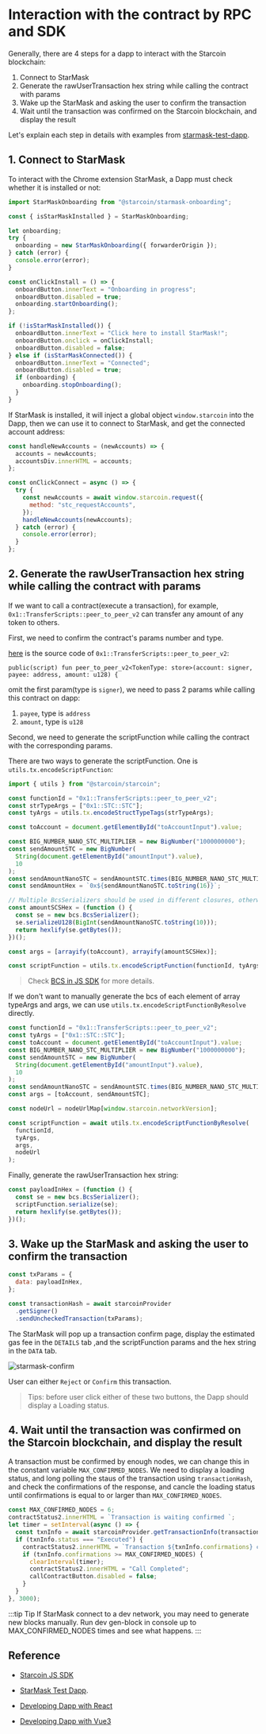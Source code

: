 # Interaction with the contract by RPC and SDK

Generally, there are 4 steps for a dapp to interact with the Starcoin blockchain:

1. Connect to StarMask
2. Generate the rawUserTransaction hex string while calling the contract with params
3. Wake up the StarMask and asking the user to confirm the transaction
4. Wait until the transaction was confirmed on the Starcoin blockchain, and display the result

Let's explain each step in details with examples from [starmask-test-dapp](https://github.com/starcoinorg/starmask-test-dapp).

## 1. Connect to StarMask

To interact with the Chrome extension StarMask, a Dapp must check whether it is installed or not:

```js
import StarMaskOnboarding from "@starcoin/starmask-onboarding";

const { isStarMaskInstalled } = StarMaskOnboarding;

let onboarding;
try {
  onboarding = new StarMaskOnboarding({ forwarderOrigin });
} catch (error) {
  console.error(error);
}

const onClickInstall = () => {
  onboardButton.innerText = "Onboarding in progress";
  onboardButton.disabled = true;
  onboarding.startOnboarding();
};

if (!isStarMaskInstalled()) {
  onboardButton.innerText = "Click here to install StarMask!";
  onboardButton.onclick = onClickInstall;
  onboardButton.disabled = false;
} else if (isStarMaskConnected()) {
  onboardButton.innerText = "Connected";
  onboardButton.disabled = true;
  if (onboarding) {
    onboarding.stopOnboarding();
  }
}
```

If StarMask is installed, it will inject a global object `window.starcoin` into the Dapp, then we can use it to connect to StarMask,
and get the connected account address:

```js
const handleNewAccounts = (newAccounts) => {
  accounts = newAccounts;
  accountsDiv.innerHTML = accounts;
};

const onClickConnect = async () => {
  try {
    const newAccounts = await window.starcoin.request({
      method: "stc_requestAccounts",
    });
    handleNewAccounts(newAccounts);
  } catch (error) {
    console.error(error);
  }
};
```

## 2. Generate the rawUserTransaction hex string while calling the contract with params

If we want to call a contract(execute a transaction), for example, `0x1::TransferScripts::peer_to_peer_v2` can transfer any amount of any token to others.

First, we need to confirm the contract's params number and type.

[here](https://github.com/starcoinorg/starcoin-framework/blob/main/sources/TransferScripts.move#L15) is the source code of `0x1::TransferScripts::peer_to_peer_v2`:

```
public(script) fun peer_to_peer_v2<TokenType: store>(account: signer, payee: address, amount: u128) {
```

omit the first param(type is `signer`), we need to pass 2 params while calling this contract on dapp:

1. `payee`, type is `address`
2. `amount`, type is `u128`

Second, we need to generate the scriptFunction while calling the contract with the corresponding params.

There are two ways to generate the scriptFunction. One is `utils.tx.encodeScriptFunction`:

```js
import { utils } from "@starcoin/starcoin";

const functionId = "0x1::TransferScripts::peer_to_peer_v2";
const strTypeArgs = ["0x1::STC::STC"];
const tyArgs = utils.tx.encodeStructTypeTags(strTypeArgs);

const toAccount = document.getElementById("toAccountInput").value;

const BIG_NUMBER_NANO_STC_MULTIPLIER = new BigNumber("1000000000");
const sendAmountSTC = new BigNumber(
  String(document.getElementById("amountInput").value),
  10
);
const sendAmountNanoSTC = sendAmountSTC.times(BIG_NUMBER_NANO_STC_MULTIPLIER);
const sendAmountHex = `0x${sendAmountNanoSTC.toString(16)}`;

// Multiple BcsSerializers should be used in different closures, otherwise, the latter will be contaminated by the former.
const amountSCSHex = (function () {
  const se = new bcs.BcsSerializer();
  se.serializeU128(BigInt(sendAmountNanoSTC.toString(10)));
  return hexlify(se.getBytes());
})();

const args = [arrayify(toAccount), arrayify(amountSCSHex)];

const scriptFunction = utils.tx.encodeScriptFunction(functionId, tyArgs, args);
```

> Check [BCS in JS SDK](./05-understanding-resource-and-bcs/02-bcs-in-js.md) for more details.

If we don't want to manually generate the bcs of each element of array typeArgs and args, we can use `utils.tx.encodeScriptFunctionByResolve` directly.

```js
const functionId = "0x1::TransferScripts::peer_to_peer_v2";
const tyArgs = ["0x1::STC::STC"];
const toAccount = document.getElementById("toAccountInput").value;
const BIG_NUMBER_NANO_STC_MULTIPLIER = new BigNumber("1000000000");
const sendAmountSTC = new BigNumber(
  String(document.getElementById("amountInput").value),
  10
);
const sendAmountNanoSTC = sendAmountSTC.times(BIG_NUMBER_NANO_STC_MULTIPLIER);
const args = [toAccount, sendAmountSTC];

const nodeUrl = nodeUrlMap[window.starcoin.networkVersion];

const scriptFunction = await utils.tx.encodeScriptFunctionByResolve(
  functionId,
  tyArgs,
  args,
  nodeUrl
);
```

Finally, generate the rawUserTransaction hex string:

```js
const payloadInHex = (function () {
  const se = new bcs.BcsSerializer();
  scriptFunction.serialize(se);
  return hexlify(se.getBytes());
})();
```

## 3. Wake up the StarMask and asking the user to confirm the transaction

```js
const txParams = {
  data: payloadInHex,
};

const transactionHash = await starcoinProvider
  .getSigner()
  .sendUncheckedTransaction(txParams);
```

The StarMask will pop up a transaction confirm page, display the estimated gas fee in the `DETAILS` tab ,and the scriptFunction params and the hex string in the `DATA` tab.

![starmask-confirm](../../static/img/dapp/starmask-confirm.png)

User can either `Reject` or `Confirm` this transaction.

> Tips: before user click either of these two buttons, the Dapp should display a Loading status.

## 4. Wait until the transaction was confirmed on the Starcoin blockchain, and display the result

A transaction must be confirmed by enough nodes, we can change this in the constant variable `MAX_CONFIRMED_NODES`.
We need to display a loading status, and long polling the staus of the transaction using `transactionHash`, and check the confirmations of the response, and cancle the loading status until confirmations is equal to or larger than `MAX_CONFIRMED_NODES`.

```js
const MAX_CONFIRMED_NODES = 6;
contractStatus2.innerHTML = `Transaction is waiting confirmed `;
let timer = setInterval(async () => {
  const txnInfo = await starcoinProvider.getTransactionInfo(transactionHash);
  if (txnInfo.status === "Executed") {
    contractStatus2.innerHTML = `Transaction ${txnInfo.confirmations} confirmed `;
    if (txnInfo.confirmations >= MAX_CONFIRMED_NODES) {
      clearInterval(timer);
      contractStatus2.innerHTML = "Call Completed";
      callContractButton.disabled = false;
    }
  }
}, 3000);
```
:::tip Tip
If StarMask connect to a dev network, you may need to generate new blocks manually. Run dev gen-block in console up to MAX_CONFIRMED_NODES times and see what happens.
:::

## Reference

- [Starcoin JS SDK](https://starcoin.org/zh/developer/sdk/javascript/)

- [StarMask Test Dapp](https://github.com/starcoinorg/starmask-test-dapp).

- [Developing Dapp with React](https://github.com/starcoinorg/starcoin-test-dapp-react)

- [Developing Dapp with Vue3](https://starcoin.org/zh/developers/others/how_to_use_vue_to_develop_dapp/)
